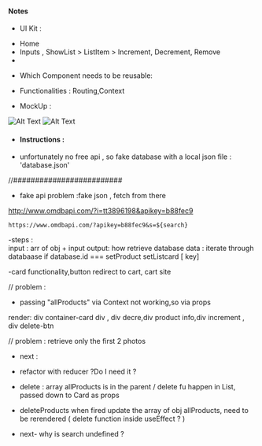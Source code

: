 #### Notes

- UI Kit :

* Home
* Inputs , ShowList > ListItem > Increment, Decrement, Remove
*

- Which Component needs to be reusable:

- Functionalities : Routing,Context

- MockUp :

![Alt Text](https://media.giphy.com/media/m3aR6S8FVG9Uwp23eB/giphy.gif)
![Alt Text](https://media.giphy.com/media/3Oi4H9UAaJqR5GYFCR/giphy.gif)

- #### Instructions :

- unfortunately no free api , so fake database with a local json file : 'database.json'

//#########################

- fake api problem :fake json , fetch from there

http://www.omdbapi.com/?i=tt3896198&apikey=b88fec9

`https://www.omdbapi.com/?apikey=b88fec9&s=${search}`

-steps :  
input : arr of obj + input
output:
how retrieve database data :
iterate through databaase
if database.id === setProduct
setListcard [ key]

-card functionality,button redirect to cart, cart site

// problem :

- passing "allProducts" via Context not working,so via props

render: div container-card div , div decre,div product info,div increment , div delete-btn

// problem : retrieve only the first 2 photos

- next :
- refactor with reducer ?Do I need it ?
- delete : array allProducts is in the parent / delete fu happen in List, passed down to Card as props
- deleteProducts when fired update the array of obj allProducts, need to be rerendered ( delete function inside useEffect ? )

- next- why is search undefined ?
